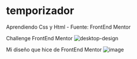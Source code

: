 # temporizador
Aprendiendo Css y Html - Fuente: FrontEnd Mentor

Challenge FrontEnd Mentor
![desktop-design](https://user-images.githubusercontent.com/66961947/107104056-1c52d500-67ee-11eb-898f-1e8b424b647e.jpg)

Mi diseño que hice de FrontEnd Mentor
![image](https://user-images.githubusercontent.com/66961947/107104132-5a4ff900-67ee-11eb-9bf7-f4222d9cecae.png)

